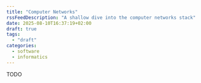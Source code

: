```yaml
---
title: "Computer Networks"
rssFeedDescription: "A shallow dive into the computer networks stack"
date: 2025-08-10T16:37:19+02:00
draft: true
tags:
  - "draft"
categories:
  - software
  - informatics
---
```


TODO
